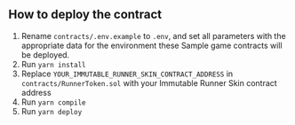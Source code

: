 ## How to deploy the contract
1. Rename `contracts/.env.example` to `.env`, and set all parameters with the appropriate data for the environment these Sample game contracts will be deployed.
2. Run `yarn install`
3. Replace `YOUR_IMMUTABLE_RUNNER_SKIN_CONTRACT_ADDRESS` in `contracts/RunnerToken.sol` with your Immutable Runner Skin contract address
3. Run `yarn compile`
4. Run `yarn deploy`